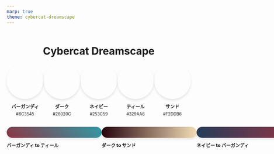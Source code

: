 ```yaml
---
marp: true
theme: cybercat-dreamscape
---
```


<!-- _class: lead -->
<style>
h1, h2 {
  margin-bottom: 0.5em;
}
.container {
  display: flex;
  flex-direction: column;
  align-items: center;
}
.color-palette, .gradient-examples {
  display: flex;
  justify-content: space-around;
  align-items: center;
  width: 100%;
  margin-bottom: 2em;
}
.color-item{
  display: flex;
  flex-direction: column;
  align-items: center;
  width: 180px;
}
gradient-item {
  display: flex;
  flex-direction: column;
  align-items: center;
  width: 280px;
}
.color-swatch {
  width: 100px;
  height: 100px;
  border-radius: 50%;
  margin-bottom: 10px;
  box-shadow: 0 4px 6px rgba(0, 0, 0, 0.1);
  display: flex;
  justify-content: center;
  align-items: center;
  background-color: none;
}
.color-name, .gradient-name {
  font-weight: 900;
  margin-bottom: 5px;
  font-size: 0.9em;
}
.color-code, .gradient-code {
  font-size: 0.8em;
}
.gradient-bar {
  width: 260px;
  height: 30px;
  border-radius: 15px;
  margin-bottom: 10px;
  box-shadow: 0 4px 6px rgba(0, 0, 0, 0.1);
}
</style>

<link rel="stylesheet" href="https://cdnjs.cloudflare.com/ajax/libs/font-awesome/6.4.0/css/all.min.css">

<div class="container">

# Cybercat Dreamscape

<div class="color-palette">
  <div class="color-item">
    <div class="color-swatch">
      <i class="fas fa-cat fa-4x" style="color: #8C3545;"></i>
    </div>
    <div class="color-name">バーガンディ</div>
    <div class="color-code">#8C3545</div>
  </div>
  <div class="color-item">
    <div class="color-swatch">
      <i class="fas fa-paw fa-4x" style="color: #26020C;"></i>
    </div>
    <div class="color-name">ダーク</div>
    <div class="color-code">#26020C</div>
  </div>
  <div class="color-item">
    <div class="color-swatch">
      <i class="fas fa-fish fa-4x" style="color: #253C59;"></i>
    </div>
    <div class="color-name">ネイビー</div>
    <div class="color-code">#253C59</div>
  </div>
  <div class="color-item">
    <div class="color-swatch">
      <i class="fas fa-ghost fa-4x" style="color: #329AA6;"></i>
    </div>
    <div class="color-name">ティール</div>
    <div class="color-code">#329AA6</div>
  </div>
  <div class="color-item">
    <div class="color-swatch">
      <i class="fas fa-moon fa-4x" style="color: #F2DDB6;"></i>
    </div>
    <div class="color-name">サンド</div>
    <div class="color-code">#F2DDB6</div>
  </div>
</div>

<div class="gradient-examples">
  <div class="gradient-item">
    <div class="gradient-bar" style="background: linear-gradient(45deg, #8C3545, #329AA6);"></div>
    <div class="gradient-name">バーガンディ to ティール</div>
  </div>
  <div class="gradient-item">
    <div class="gradient-bar" style="background: linear-gradient(to right, #26020C, #F2DDB6);"></div>
    <div class="gradient-name">ダーク to サンド</div>
  </div>
  <div class="gradient-item">
    <div class="gradient-bar" style="background: linear-gradient(to right, #253C59, #8C3545);"></div>
    <div class="gradient-name">ネイビー to バーガンディ</div>
  </div>
</div>

</div>

